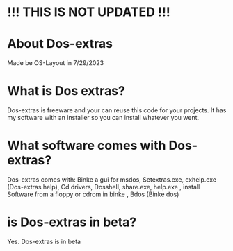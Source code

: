 # !!! THIS IS NOT UPDATED !!!
# About Dos-extras
Made be OS-Layout in 7/29/2023
# What is Dos extras?
Dos-extras is freeware and your can reuse this code for your projects.
It has my software with an installer so you can install whatever you went.
# What software comes with Dos-extras?
Dos-extras comes with:
Binke a gui for msdos,
Setextras.exe,
exhelp.exe (Dos-extras help),
Cd drivers,
Dosshell,
share.exe,
help.exe
, install Software from a floppy or cdrom in binke
, Bdos (Binke dos)
# is Dos-extras in beta?
Yes. Dos-extras is in beta
